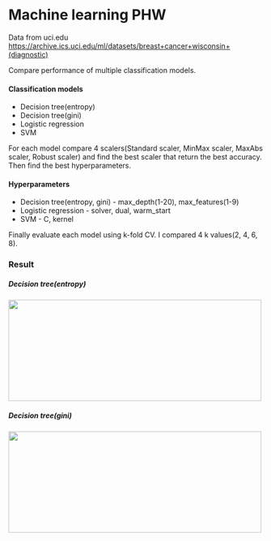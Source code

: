 # Machine learning PHW

Data from uci.edu https://archive.ics.uci.edu/ml/datasets/breast+cancer+wisconsin+(diagnostic)

Compare performance of multiple classification models.</br>
#### Classification models
* Decision tree(entropy)
* Decision tree(gini)
* Logistic regression
* SVM

For each model compare 4 scalers(Standard scaler, MinMax scaler, MaxAbs scaler, Robust scaler) and find the best scaler that return the best accuracy. Then find the best hyperparameters.</br>
#### Hyperparameters
* Decision tree(entropy, gini) - max_depth(1-20), max_features(1-9)
* Logistic regression - solver, dual, warm_start
* SVM - C, kernel

Finally evaluate each model using k-fold CV. I compared 4 k values(2, 4, 6, 8).

### Result

##### Decision tree(entropy)
<img src="https://user-images.githubusercontent.com/33173280/226260034-7a76a1de-2d9d-41fb-a2d3-c03ca495b4f1.png" width="500" height="200">

##### Decision tree(gini)
<img src="https://user-images.githubusercontent.com/33173280/226260214-9f212d52-a31d-464e-93ab-e55e52d68fac.png" width="500" height="200">

